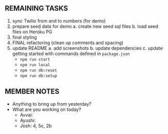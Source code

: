 ## REMAINING TASKS
1. sync Twilio from and to numbers (for demo)
2. prepare seed data for demo
  a. create new seed sql files
  b. load seed files on Heroku PG
3. final styling
4. FINAL refactoring (clean up comments and spacing)
5. update README
  a. add screenshots
  b. update dependencies
  c. update getting started with commands defined in `package.json`
    - `npm run start`
    - `npm run local`
    - `npm run db:reset`
    - `npm run db:setup`

## MEMBER NOTES
- Anything to bring up from yesterday?
- What are you working on today?
  - Avvai: 
  - Ayushi: 
  - Josh: 4, 5c, 2b
